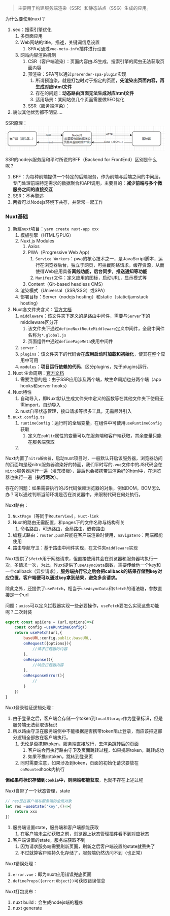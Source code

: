 > 主要用于构建服务端渲染（SSR）和静态站点（SSG）生成的应用。

为什么要使用nuxt？
1. seo：搜索引擎优化
	1. 多页面应用
	2. Web网站的title，描述，关键词信息设置
		1. SPA可通过`vue-meta-info`插件进行设置
	3. 网站内容渲染机制
		1. CSR（客户端渲染）：页面内容由JS生成，搜索引擎的爬虫无法获取页面内容
		2. 预渲染：SPA可以通过`prerender-spa-plugin`实现
			1. 所谓预渲染，就是打包时对于指定的页面，**先渲染出页面内容，再生成对应html文件**
			2. 存在的问题：**动态路由页面无法生成对应html文件**
			3. 适用场景：某网站仅几个页面需要做SEO优化
		3. SSR（服务端渲染）：
2. 貌似其他优势都不明显....

SSR原理：
![image.png](https://raw.githubusercontent.com/yzh-2002/img-hosting/main/notes/202409202106245.png)

SSR的nodejs服务层和平时所说的BFF（Backend for FrontEnd）区别是什么呢？
1. BFF：为每种前端提供一个特定的后端服务，作为前端与后端之间的中间层，专门处理前端特定需求的数据聚合和API调用，主要目的：**减少前端与多个微服务之间的直接交互**
2. SSR：不再赘述
3. 两者可以Nodejs环境下共存，并常常一起工作
### Nuxt基础

1. 新建`nuxt`项目：`yarn create nuxt-app xxx`
	1. 模板引擎（HTML与PUG）
	2. Nuxt.js Modules
		1. Axios
		2. PWA（Progressive Web App）
			1. `Service Workers`：pwa的核心技术之一，是JavaScript脚本，运行在浏览器后台，独立于网页，可拦截网络请求，缓存资源，从而使得Web应用具备**离线功能，后台同步，推送通知等功能**
			2. `Manifest`文件：定义应用的图标，启动URL，显示模式等
		3. Content（Git-based headless CMS）
	3. 渲染模式（Universal（SSR/SSG）或SPA）
	4. 部署目标：Server（nodejs hosting）和static（static/jamstack hosting）
2. Nuxt各文件夹含义：[官方文档](https://nuxt.com/docs/guide/directory-structure/app)
	1. `middleware`：该文件夹下定义的是路由中间件，需要与`Server`下的middleware区分开
		1. 该文件夹下通过`defineNuxtRouteMiddleware`定义中间件，全局中间件名称为`*.global.js`
		2. 页面组件中通过`definePageMeta`使用中间件
	2. `server`：
	3. `plugins`：该文件夹下的代码会在**应用启动时加载和初始化**，使其在整个应用中可用
	4. `modules`：**项目运行依赖的代码**，区分plugins，先于plugins运行。
3. Nuxt 生命周期：[官方文档](https://nuxt.com/docs/api/advanced/hooks)
	1. 需要注意的是：由于SSR应用涉及两个端，故生命周期也分两个端（app hooks和server hooks）
4. Nuxt特性
	1. 自动导入，即Nuxt默认生成文件夹中定义的函数等在其他文件夹下使用无需import，自动导入
	2. nuxt自带状态管理，接口请求等很多工具，无需额外引入
5. `nuxt.config.ts`
	1. `runtimeConfig`：运行时的全局变量，在组件中可使用`useRuntimeConfig`获取
		1. 定义在`public`属性的变量可以在服务端和客户端获取，其余变量只能在服务端获取
	2. 

Nuxt内置了`nitro服务器`，启动nuxt项目时，一般默认开启该服务器，浏览器访问的页面均是经nitro服务器渲染好的特面，我们平时写的`.vue`文件中的JS代码会在`Nitro`服务器运行一遍（填充模板），最后也会被携带进渲染好的html中，在浏览器也执行一遍（**执行两次**）。

存在的问题：如果需要执行的JS代码依赖浏览器的对象，例如DOM，BOM怎么办？可以通过判断当前环境是否在浏览器中，来限制代码在何处执行。

Nuxt路由：
1. `NuxtPage`（等同于`RouterView`），`Nuxt-link`
2. Nuxt的路由无需配置，和pages下的文件名称与结构有关
	1. 命名路由，可选路由，全局路由，嵌套路由
3. 编程式路由：`router.push`只能在客户端渲染时使用，`navigateTo`：两端都能使用
4. 路由导航守卫：基于路由中间件实现，在文件夹`middleware`实现

Nuxt提供了`$fetch`用于网络请求，但直接使用其会在浏览器和服务器均执行一次，多请求一次，为此，Nuxt提供了`useAsyncData`函数，需要传给他一个key和一个callback（异步请求），**服务端执行它之后会把callback的结果存储到key对应位置，客户端便可以通过key拿到结果，避免多余请求。**

除此之外，还提供了`useFetch`，相当于`useAsyncData`和`$fetch`的语法糖，参数直接是一个url

问题：`axios`可以定义拦截器实现一些必要操作，`useFetch`要怎么实现这些功能呢？二次封装
```javascript
export const apiCore = (url,options)=>{
	const config =useRuntimeConfig()
	return useFetch(url,{
		baseURL:config.public.baseURL,
		onRequest({options}){
			//请求拦截器的内容
		},
		onResponse(){
			//响应拦截器内容
		},
		onResponseError(){
			//
		}
	})
}
```

Nuxt登录验证逻辑处理：
1. 由于登录之后，客户端会存储一个token到`localStorage`作为登录标识，但是服务端无法获取该标识
2. 所以路由守卫在服务端侧中不能根据是否携带token阻止登录，而应该把这部分逻辑全部放在客户端执行。
	1. 无论是否携带token，服务端直接放行，去渲染跳转后的页面
		1. 客户端会再执行路由守卫及页面跳转过程，如果携带token，跳转成功
		2. 如果不携带token，跳转到登录页
	2. 同时需要注意，如果涉及到token，页面的初始化请求要放在`onMounted`hook内执行

**但如果将标识存储到`cookie`中，则两端都能获取**，也就不存在上述过程

Nuxt自带了一个状态管理，state
```javascript
// res是在客户端与服务端的全局对象
let res =useState('key',()=>{
	return xxx
})
```

1. 服务端设置state，服务端和客户端都能获取
	1. 在客户端未主动获取之前，浏览器上状态管理插件看不到对应状态
2. 客户端设置的state，服务端获取不到
	1. 因为请求服务端需要刷新页面，刷新之后客户端设置的state就丢失了
	2. 不过就算客户端持久化存储了，服务端仍然访问不到（也正常）

Nuxt错误处理：
1. `error.vue`：即为nuxt应用错误兜底页面
2. `defineProps({error:Object})`可获取错误信息

Nuxt打包发布：
1. nuxt build：会生成nodejs端的程序
2. nuxt generate